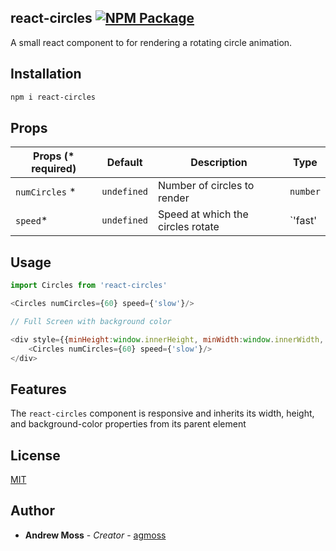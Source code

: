 ## react-circles [![NPM Package](https://img.shields.io/npm/v/react-circles)](https://www.npmjs.com/package/react-circles)

A small react component to for rendering a rotating circle animation. 

## Installation

```bash
npm i react-circles
```

## Props

| Props (* required)         |  Default      |  Description              | Type          |
|---            |---            |---                        | ---           |
|`numCircles` *      | `undefined` | Number of circles to render | `number` |
|`speed`*  |   `undefined`          | Speed at which the circles rotate |  `'fast' | 'slow'`

## Usage

```javascript
import Circles from 'react-circles'

<Circles numCircles={60} speed={'slow'}/>

// Full Screen with background color 

<div style={{minHeight:window.innerHeight, minWidth:window.innerWidth, backgroundColor:"black"}}>
    <Circles numCircles={60} speed={'slow'}/>
</div>
```

## Features

The `react-circles` component is responsive and inherits its width, height, and background-color properties from its parent element

## License
[MIT](https://choosealicense.com/licenses/mit/)

## Author

* **Andrew Moss** - *Creator* - [agmoss](https://github.com/agmoss)